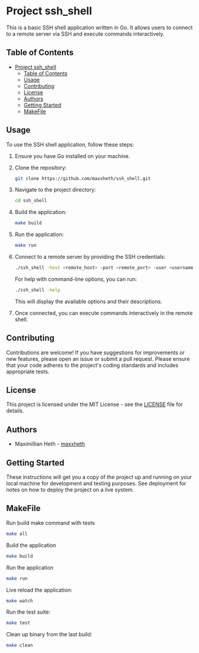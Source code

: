 # Project ssh_shell

This is a basic SSH shell application written in Go. It allows users to connect to a remote server via SSH and execute commands interactively.
## Table of Contents
- [Project ssh\_shell](#project-ssh_shell)
	- [Table of Contents](#table-of-contents)
	- [Usage](#usage)
	- [Contributing](#contributing)
	- [License](#license)
	- [Authors](#authors)
	- [Getting Started](#getting-started)
	- [MakeFile](#makefile)
## Usage
To use the SSH shell application, follow these steps:
1. Ensure you have Go installed on your machine.
2. Clone the repository:
   ```bash
   git clone https://github.com/maxxheth/ssh_shell.git
   ```
3. Navigate to the project directory:
   ```bash
   cd ssh_shell
   ```
4. Build the application:
   ```bash
   make build
   ```
5. Run the application:
   ```bash
   make run
   ```
6. Connect to a remote server by providing the SSH credentials:
   ```bash
   ./ssh_shell -host <remote_host> -port <remote_port> -user <username>
   ```
   For help with command-line options, you can run:
   ```bash
   ./ssh_shell -help
   ```
   This will display the available options and their descriptions.

7. Once connected, you can execute commands interactively in the remote shell.
## Contributing
Contributions are welcome! If you have suggestions for improvements or new features, please open an issue or submit a pull request. Please ensure that your code adheres to the project's coding standards and includes appropriate tests.

## License
This project is licensed under the MIT License - see the [LICENSE](LICENSE) file for details.
## Authors
- Maximillian Heth - [maxxheth](https://github.com/maxxheth)

## Getting Started

These instructions will get you a copy of the project up and running on your local machine for development and testing purposes. See deployment for notes on how to deploy the project on a live system.

## MakeFile

Run build make command with tests
```bash
make all
```

Build the application
```bash
make build
```

Run the application
```bash
make run
```

Live reload the application:
```bash
make watch
```

Run the test suite:
```bash
make test
```

Clean up binary from the last build:
```bash
make clean
```
